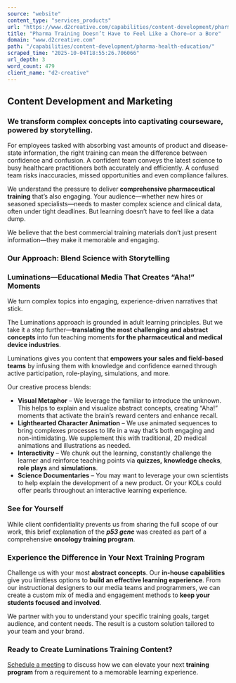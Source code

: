 ```yaml
---
source: "website"
content_type: "services_products"
url: "https://www.d2creative.com/capabilities/content-development/pharma-health-education/"
title: "Pharma Training Doesn’t Have to Feel Like a Chore—or a Bore"
domain: "www.d2creative.com"
path: "/capabilities/content-development/pharma-health-education/"
scraped_time: "2025-10-04T18:55:26.706066"
url_depth: 3
word_count: 479
client_name: "d2-creative"
---
```


## Content Development and Marketing

### We transform complex concepts into captivating courseware, powered by storytelling.

For employees tasked with absorbing vast amounts of product and disease-state information, the right training can mean the difference between confidence and confusion. A confident team conveys the latest science to busy healthcare practitioners both accurately and efficiently. A confused team risks inaccuracies, missed opportunities and even compliance failures.

We understand the pressure to deliver **comprehensive pharmaceutical training** that’s also engaging. Your audience—whether new hires or seasoned specialists—needs to master complex science and clinical data, often under tight deadlines. But learning doesn’t have to feel like a data dump.

We believe that the best commercial training materials don’t just present information—they make it memorable and engaging.

### Our Approach: Blend Science with Storytelling

### Luminations—Educational Media That Creates “Aha!” Moments

We turn complex topics into engaging, experience-driven narratives that stick.

The Luminations approach is grounded in adult learning principles. But we take it a step further—**translating the most challenging and abstract concepts** into fun teaching moments **for the pharmaceutical and medical device industries**.

Luminations gives you content that **empowers your sales and field-based teams** by infusing them with knowledge and confidence earned through active participation, role-playing, simulations, and more.

Our creative process blends:

* **Visual Metaphor** – We leverage the familiar to introduce the unknown. This helps to explain and visualize abstract concepts, creating “Aha!” moments that activate the brain’s reward centers and enhance recall.
* **Lighthearted Character Animation** – We use animated sequences to bring complexes processes to life in a way that’s both engaging and non-intimidating. We supplement this with traditional, 2D medical animations and illustrations as needed.
* **Interactivity** – We chunk out the learning, constantly challenge the learner and reinforce teaching points via **quizzes,** **knowledge checks**, **role plays** and **simulations**.
* **Science Documentaries** – You may want to leverage your own scientists to help explain the development of a new product. Or your KOLs could offer pearls throughout an interactive learning experience.

### See for Yourself

While client confidentiality prevents us from sharing the full scope of our work, this brief explanation of the **_p53 gene_** was created as part of a comprehensive **oncology training program**.

### Experience the Difference in Your Next Training Program

Challenge us with your most **abstract concepts**. Our **in-house capabilities** give you limitless options to **build an effective learning experience**. From our instructional designers to our media teams and programmers, we can create a custom mix of media and engagement methods to **keep your students focused and involved**.

We partner with you to understand your specific training goals, target audience, and content needs. The result is a custom solution tailored to your team and your brand.

### Ready to Create Luminations Training Content?

[Schedule a meeting](https://www.d2creative.com/contact-us/) to discuss how we can elevate your next **training program** from a requirement to a memorable learning experience.
